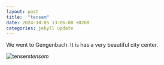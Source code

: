 ```yaml
---
layout: post
title:  "tensem"
date: 2024-10-05 13:06:08 +0200
categories: jekyll update
---
```


We went to Gengenbach. It is has a very beautiful city center.   

 


![tensem](https://lh3.googleusercontent.com/pw/AP1GczNDxJyAjp6ghHl7hux4f6oBrJlTUL-zH-G4vyLgkppWEsmWQ7NrfIBPg80dnZdyNYQcyX4Zy15JuB46s-WI3SA8-KWgelOydwF7Zinnc7l-aSYgceo=w0)*tensem*&nbsp;



[jekyll-docs]: https://jekyllrb.com/docs/home
[jekyll-gh]:   https://github.com/jekyll/jekyll
[jekyll-talk]: https://talk.jekyllrb.com/
